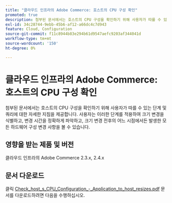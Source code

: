 ```yaml
---
title: "클라우드 인프라의 Adobe Commerce: 호스트의 CPU 구성 확인"
promoted: true
description: 첨부된 문서에서는 호스트의 CPU 구성을 확인하기 위해 사용자가 따를 수 있는 단계 및 쿼리에 대한 자세한 지침을 제공합니다. 사용자는 이러한 단계를 적용하여 크기 변경을 식별하고, 변경 시간을 정확하게 파악하고, 크기 변경 전후의 어느 시점에서든 발생한 모든 하드웨어 구성 변경 사항을 볼 수 있습니다.
exl-id: 34c28744-9ebb-45b6-af12-a66dc4c7d943
feature: Cloud, Configuration
source-git-commit: f11c8944b83e294b61d9547aefc9203af344041d
workflow-type: tm+mt
source-wordcount: '150'
ht-degree: 0%

---
```


# 클라우드 인프라의 Adobe Commerce: 호스트의 CPU 구성 확인

첨부된 문서에서는 호스트의 CPU 구성을 확인하기 위해 사용자가 따를 수 있는 단계 및 쿼리에 대한 자세한 지침을 제공합니다. 사용자는 이러한 단계를 적용하여 크기 변경을 식별하고, 변경 시간을 정확하게 파악하고, 크기 변경 전후의 어느 시점에서든 발생한 모든 하드웨어 구성 변경 사항을 볼 수 있습니다.

## 영향을 받는 제품 및 버전

클라우드 인프라의 Adobe Commerce 2.3.x, 2.4.x

## 문서 다운로드

클릭 [Check_host_s_CPU_Configuration_-_Application_to_host_resizes.pdf](assets/Check_host_s_CPU_Configuration_-_Application_to_host_resizes.pdf) 문서를 다운로드하려면 다음을 수행하십시오.
